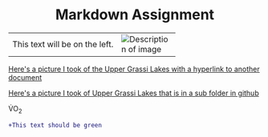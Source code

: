 <h1 align="center"> Markdown Assignment </h1>

<table>
  <tr>
    <td>
      This text will be on the left.
    </td>
    <td>
      <img src="https://upload.wikimedia.org/wikipedia/commons/c/c4/Mount_Rundle_at_Dusk.jpg" alt="Description of image" style="max-width: 100px;">
    </td>
  </tr>
</table>

<a href="https://github.com/LogMac33/KNES381_GitHub/blob/main/thumbnail_IMG_5328.jpg">Here's a picture I took of the Upper Grassi Lakes with a hyperlink to another document</a>

<a href="https://github.com/LogMac33/KNES381_GitHub/blob/main/images/thumbnail_IMG_5328.jpg">Here's a picture I took of Upper Grassi Lakes that is in a sub folder in github</a>

V&#775;O<sub>2</sub>

```diff
+This text should be green
```
